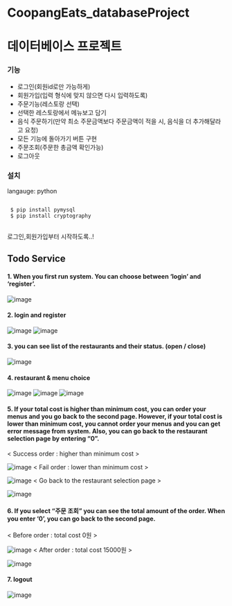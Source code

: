 # CoopangEats_databaseProject
# 데이터베이스 프로젝트

### 기능
- 로그인(회원id로만 가능하게)
- 회원가입(입력 형식에 맞지 않으면 다시 입력하도록)
- 주문기능(레스토랑 선택)
- 선택한 레스토랑에서 메뉴보고 담기
- 음식 주문하기(만약 최소 주문금액보다 주문금액이 적을 시, 음식을 더 추가해달라고 요청)
- 모든 기능에 돌아가기 버튼 구현
- 주문조회(주문한 총금액 확인가능)
- 로그아웃


### 설치
langauge: python
<pre>
<code>
 $ pip install pymysql
 $ pip install cryptography
</code>
</pre>

로그인,회원가입부터 시작하도록..!

## Todo Service
#### 1. When you first run system. You can choose between ‘login’ and ‘register’.
![image](https://user-images.githubusercontent.com/86701879/208558712-2d4f7b33-6d76-447e-8d45-f2d28083095c.png)

#### 2. login and register
![image](https://user-images.githubusercontent.com/86701879/208558740-4fe032cf-fdbe-471a-a8fc-0a8a735dafa6.png)
![image](https://user-images.githubusercontent.com/86701879/208558767-b143eaac-4ddd-40bf-98a9-b11c0f8f83ab.png)

#### 3. you can see list of the restaurants and their status. (open / close) 
![image](https://user-images.githubusercontent.com/86701879/208558901-9a3650cc-cc3b-44d6-88be-d95a2a14be2e.png)

#### 4. restaurant & menu choice
![image](https://user-images.githubusercontent.com/86701879/208558936-23b6feb1-d72e-40c4-90b6-1033959d5f15.png)
![image](https://user-images.githubusercontent.com/86701879/208558961-d68fc7ff-242d-4391-94ca-e476f43b5d4d.png)
![image](https://user-images.githubusercontent.com/86701879/208558969-1df3c23b-b862-4d79-9de4-e444b24a613a.png)

#### 5. If your total cost is higher than minimum cost, you can order your menus and you go back to the second page. However, if your total cost is lower than minimum cost, you cannot order your menus and you can get error message from system. Also, you can go back to the restaurant selection page by entering “0”.

< Success order : higher than minimum cost >

![image](https://user-images.githubusercontent.com/86701879/208559239-e513018e-1c00-4c91-b53f-05b0ba1590d6.png)
< Fail order : lower than minimum cost >

![image](https://user-images.githubusercontent.com/86701879/208559242-62dc64d7-a1aa-4bcb-b1ad-f9d0e4384890.png)
< Go back to the restaurant selection page >

![image](https://user-images.githubusercontent.com/86701879/208559283-2ddb75d6-9597-495d-9e8d-463abc4353c1.png)

#### 6. If you select “주문 조회” you can see the total amount of the order. When you enter ‘0’, you can go back to the second page.
< Before order : total cost 0원 >

![image](https://user-images.githubusercontent.com/86701879/208559330-25bf39f8-bf0b-439b-98c5-ab33c17a3aca.png)
< After order : total cost 15000원 >

![image](https://user-images.githubusercontent.com/86701879/208559340-393cf129-2e69-430d-8a56-b22cf8a36d22.png)

#### 7. logout
![image](https://user-images.githubusercontent.com/86701879/208559487-f9cbdcbb-72a6-49f3-9bc3-1bf2354f792f.png)











